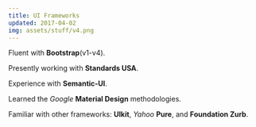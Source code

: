 ```yaml
---
title: UI Frameworks
updated: 2017-04-02
img: assets/stuff/v4.png
---
```


Fluent with **Bootstrap**(v1-v4). 

Presently working with **Standards USA**. 

Experience with **Semantic-UI**. 

Learned the *Google* **Material Design** methodologies. 

Familiar with other frameworks: **UIkit**, *Yahoo* **Pure**, and **Foundation Zurb**. 